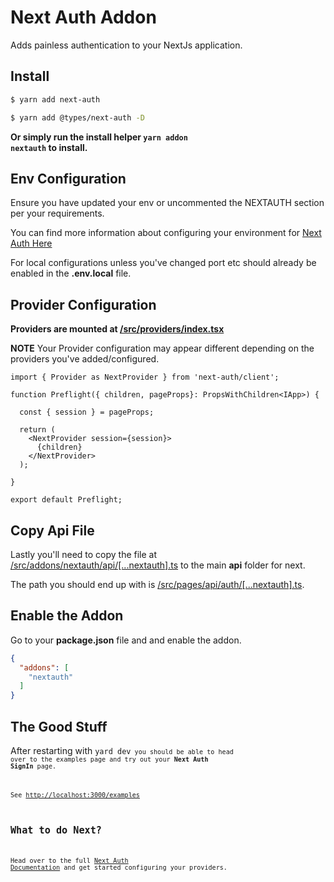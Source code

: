 # Next Auth Addon

Adds painless authentication to your NextJs application.

## Install

```sh
$ yarn add next-auth
```

```sh
$ yarn add @types/next-auth -D
```

**Or simply run the install helper <code>yarn addon nextauth</code> to install.**

## Env Configuration

Ensure you have updated your env or uncommented the NEXTAUTH section per your requirements.

You can find more information about configuring your environment for [Next Auth Here](https://next-auth.js.org/configuration/options)

For local configurations unless you've changed port etc should already be enabled in the **.env.local** file.

## Provider Configuration

**Providers are mounted at [/src/providers/index.tsx](/src/providers/index.tsx)**

**NOTE** Your Provider configuration may appear different depending on the
providers you've added/configured. 

```tsx
import { Provider as NextProvider } from 'next-auth/client';

function Preflight({ children, pageProps}: PropsWithChildren<IApp>) {

  const { session } = pageProps;

  return (
    <NextProvider session={session}>
      {children}
    </NextProvider>
  );

}

export default Preflight;
```

## Copy Api File

Lastly you'll need to copy the file at [/src/addons/nextauth/api/[...nextauth].ts](/src/addons/nextauth/api/[...nextauth].ts) to the main **api** folder for next.

The path you should end up with is [/src/pages/api/auth/[...nextauth].ts](/src/pages/api/auth/[...nextauth].ts).

## Enable the Addon

Go to your **package.json** file and and enable the addon.

```json
{
  "addons": [
    "nextauth"
  ]
}
```

## The Good Stuff

After restarting with <code>yard dev<code> you should be able to head over to the examples page and try out your **Next Auth SignIn** page.

See [http://localhost:3000/examples](http://localhost:3000/examples)

## What to do Next?

Head over to the full [Next Auth Documentation](https://next-auth.js.org/getting-started/introduction) and get started configuring your providers.